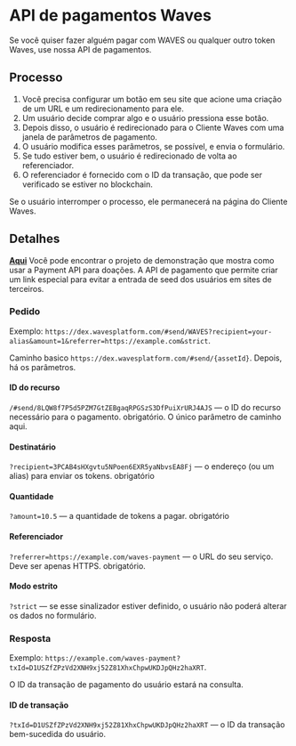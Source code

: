 # API de pagamentos Waves

Se você quiser fazer alguém pagar com WAVES ou qualquer outro token Waves, use nossa API de pagamentos.

## Processo

1. Você precisa configurar um botão em seu site que acione uma criação de um URL e um redirecionamento para ele.
2. Um usuário decide comprar algo e o usuário pressiona esse botão.
3. Depois disso, o usuário é redirecionado para o Cliente Waves com uma janela de parâmetros de pagamento.
4. O usuário modifica esses parâmetros, se possível, e envia o formulário.
5. Se tudo estiver bem, o usuário é redirecionado de volta ao referenciador.
6. O referenciador é fornecido com o ID da transação, que pode ser verificado se estiver no blockchain.

Se o usuário interromper o processo, ele permanecerá na página do Cliente Waves.

## Detalhes

[**Aqui**](https://demo.wavesplatform.com/payment-api) Você pode encontrar o projeto de demonstração que mostra como usar a Payment API para doações. A API de pagamento que permite criar um link especial para evitar a entrada de seed dos usuários em sites de terceiros.

### Pedido

Exemplo: `https://dex.wavesplatform.com/#send/WAVES?recipient=your-alias&amount=1&referrer=https://example.com&strict`.

Caminho basico `https://dex.wavesplatform.com/#send/{assetId}`. Depois, há os parâmetros.

#### ID do recurso

`/#send/8LQW8f7P5d5PZM7GtZEBgaqRPGSzS3DfPuiXrURJ4AJS` — o ID do recurso necessário para o pagamento. obrigatório. O único parâmetro de caminho aqui.

#### Destinatário

`?recipient=3PCAB4sHXgvtu5NPoen6EXR5yaNbvsEA8Fj` — o endereço \(ou um alias\) para enviar os tokens. obrigatório

#### Quantidade

`?amount=10.5` — a quantidade de tokens a pagar. obrigatório

#### Referenciador

`?referrer=https://example.com/waves-payment` — o URL do seu serviço. Deve ser apenas HTTPS. obrigatório.

#### Modo estrito

`?strict` — se esse sinalizador estiver definido, o usuário não poderá alterar os dados no formulário.

### Resposta

Exemplo: `https://example.com/waves-payment?txId=D1USZfZPzVd2XNH9xj52Z81XhxChpwUKDJpQHz2haXRT`.

O ID da transação de pagamento do usuário estará na consulta.

#### ID de transação

`?txId=D1USZfZPzVd2XNH9xj52Z81XhxChpwUKDJpQHz2haXRT` — o ID da transação bem-sucedida do usuário.

